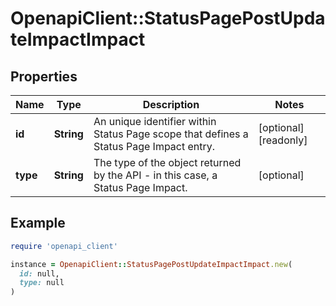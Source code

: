 # OpenapiClient::StatusPagePostUpdateImpactImpact

## Properties

| Name | Type | Description | Notes |
| ---- | ---- | ----------- | ----- |
| **id** | **String** | An unique identifier within Status Page scope that defines a Status Page Impact entry. | [optional][readonly] |
| **type** | **String** | The type of the object returned by the API - in this case, a Status Page Impact. | [optional] |

## Example

```ruby
require 'openapi_client'

instance = OpenapiClient::StatusPagePostUpdateImpactImpact.new(
  id: null,
  type: null
)
```

